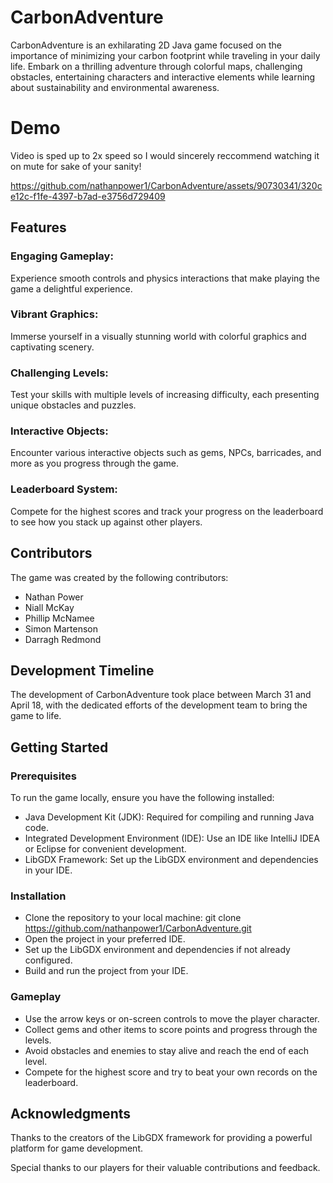 # CarbonAdventure
CarbonAdventure is an exhilarating 2D Java game focused on the importance of minimizing your carbon footprint while traveling in your daily life. Embark on a thrilling adventure through colorful maps, challenging obstacles, entertaining characters and interactive elements while learning about sustainability and environmental awareness.

# Demo
Video is sped up to 2x speed so I would sincerely reccommend watching it on mute for sake of your sanity!

https://github.com/nathanpower1/CarbonAdventure/assets/90730341/320ce12c-f1fe-4397-b7ad-e3756d729409



## Features
### Engaging Gameplay: 
Experience smooth controls and physics interactions that make playing the game a delightful experience.
### Vibrant Graphics: 
Immerse yourself in a visually stunning world with colorful graphics and captivating scenery.
### Challenging Levels: 
Test your skills with multiple levels of increasing difficulty, each presenting unique obstacles and puzzles.
### Interactive Objects: 
Encounter various interactive objects such as gems, NPCs, barricades, and more as you progress through the game.
### Leaderboard System: 
Compete for the highest scores and track your progress on the leaderboard to see how you stack up against other players.

## Contributors
The game was created by the following contributors:

- Nathan Power
- Niall McKay
- Phillip McNamee
- Simon Martenson
- Darragh Redmond

## Development Timeline
The development of CarbonAdventure took place between March 31 and April 18, with the dedicated efforts of the development team to bring the game to life.

## Getting Started
### Prerequisites
To run the game locally, ensure you have the following installed:

- Java Development Kit (JDK): Required for compiling and running Java code.
- Integrated Development Environment (IDE): Use an IDE like IntelliJ IDEA or Eclipse for convenient development.
- LibGDX Framework: Set up the LibGDX environment and dependencies in your IDE.
### Installation
- Clone the repository to your local machine: git clone https://github.com/nathanpower1/CarbonAdventure.git
- Open the project in your preferred IDE.
- Set up the LibGDX environment and dependencies if not already configured.
- Build and run the project from your IDE.
  
### Gameplay
- Use the arrow keys or on-screen controls to move the player character.
- Collect gems and other items to score points and progress through the levels.
- Avoid obstacles and enemies to stay alive and reach the end of each level.
- Compete for the highest score and try to beat your own records on the leaderboard.

## Acknowledgments
Thanks to the creators of the LibGDX framework for providing a powerful platform for game development.

Special thanks to our players for their valuable contributions and feedback.
